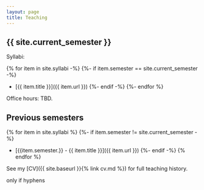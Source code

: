 ```yaml
---
layout: page
title: Teaching
---
```


## {{ site.current_semester }}

Syllabi:

{% for item in site.syllabi -%}
    {%- if item.semester == site.current_semester -%}
* [{{ item.title }}]({{ item.url }})
    {%- endif -%}
{%- endfor %}

Office hours: TBD.

## Previous semesters

{% for item in site.syllabi %}
    {%- if item.semester != site.current_semester -%}
* [{{item.semester.}} - {{ item.title }}]({{ item.url }})
    {%- endif -%}
{% endfor %}

See my [CV]({{ site.baseurl }}{% link cv.md %}) for full teaching history. 

only if hyphens

